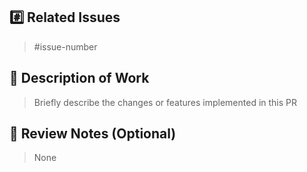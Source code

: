 ## #️⃣ Related Issues

> #issue-number

## 📝 Description of Work

> Briefly describe the changes or features implemented in this PR

## 💬 Review Notes (Optional)

> None
